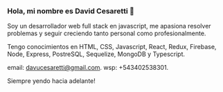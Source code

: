 ### Hola, mi nombre es David Cesaretti 👋

Soy un desarrollador web full stack en javascript, me apasiona resolver problemas y seguir creciendo tanto personal como profesionalmente.

Tengo conocimientos en HTML, CSS, Javascript, React, Redux, Firebase, Node, Express, PostreSQL, Sequelize, MongoDB y Typescript.

email: davucesaretti@gmail.com.
wsp:   +543402538301.

Siempre yendo hacia adelante! 
<!--
**davidcesaretti/davidcesaretti** is a ✨ _special_ ✨ repository because its `README.md` (this file) appears on your GitHub profile.

Here are some ideas to get you started:

- 🔭 I’m currently working on ...
- 🌱 I’m currently learning ...
- 👯 I’m looking to collaborate on ...
- 🤔 I’m looking for help with ...
- 💬 Ask me about ...
- 📫 How to reach me: ...
- 😄 Pronouns: ...
- ⚡ Fun fact: ...
-->
